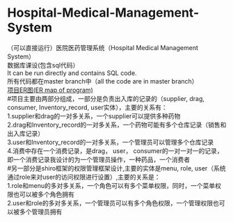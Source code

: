 # Hospital-Medical-Management-System
（可以直接运行）医院医药管理系统（Hospital Medical Management System）   
数据库课设(包含sql代码）  
It can be run directly and contains SQL code.  
所有代码都在master branch中（all the code are in master branch）    
[项目ER图(ER map of program)](https://github.com/zhangjun640/Hospital-Medical-Management-System/blob/main/ER%E5%9B%BE.png "ER map of program")    
#项目主要由两部分组成，一部分是负责出入库的记录的（supplier, drag, consumer, Inventory_record, user实体），主要的关系有：   
1.supplier和drag的一对多关系，一个supplier可以提供多种药物    
2.drag和Inventory_record的一对多关系，一个药物可能有多个仓库记录（销售和出入库记录）    
3.user和Inventory_record的一对多关系，一个管理员可以管理多个仓库记录   
4.消费中存在一个消费记录，是drag， user， consumer的一对一对一的记录，即一个消费记录我设计的为一个管理员操作，一种药品，一个消费者    
#另一部分是shiro框架的权限管理框架设计,主要的实体是menu, role, user（系统通过role来对user的访问权限进行设置）,主要的关系是：    
1.role和menu的多对多关系，一个角色可以有多个菜单权限，同时，一个菜单权限也可以被多个角色拥有    
2.user和role的多对多关系，一个管理员可以有多个角色权限，一个管理权限也可以被多个管理员拥有

